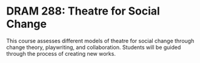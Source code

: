 # DRAM 288: Theatre for Social Change

This course assesses different models of theatre for social change through change theory, playwriting, and collaboration. Students will be guided through the process of creating new works.